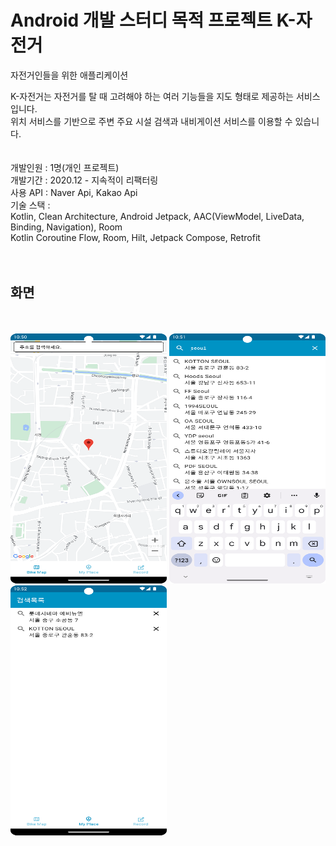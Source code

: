 # Android 개발 스터디 목적 프로젝트 K-자전거

자전거인들을 위한 애플리케이션 <br>

K-자전거는 자전거를 탈 때 고려해야 하는 여러 기능들을 지도 형태로 제공하는 서비스입니다. <br>
위치 서비스를 기반으로 주변 주요 시설 검색과 내비게이션 서비스를 이용할 수 있습니다. <r><br>
<br><br>
개발인원 : 1명(개인 프로젝트) <br>
개발기간 : 2020.12 - 지속적이 리팩터링 <br>
사용 API : Naver Api, Kakao Api <br>
기술 스택 : <br>
Kotlin, Clean Architecture, Android Jetpack, AAC(ViewModel, LiveData, Binding, Navigation), Room<br>
Kotlin Coroutine Flow, Room, Hilt, Jetpack Compose, Retrofit <br>
<br><br>

<h2>화면</h2>

<br><br>
<img src="./images/main.png" height="400" width="250">
<img src="./images/search_address.png" height="400" width="250">
<img src="./images/history.png" height="400" width="250">








